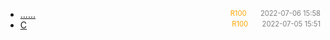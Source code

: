 - [......]()<span style="font-size:.8em;float:right"><span style="color:orange">R100</span><span style="padding-left:2em;color:gray;">2022-07-06 15:58</span></span>
- [C](c)<span style="font-size:.8em;float:right"><span style="color:orange">R100</span><span style="padding-left:2em;color:gray;">2022-07-05 15:51</span></span>
